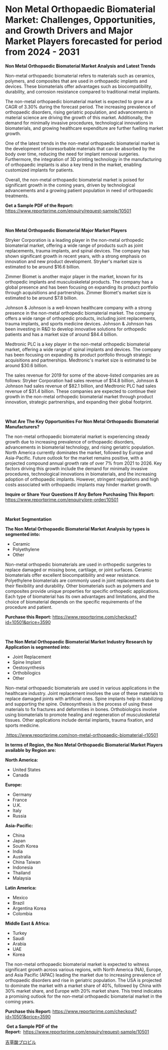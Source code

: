 <p><h1>Non Metal Orthopaedic Biomaterial Market: Challenges, Opportunities, and Growth Drivers and Major Market Players forecasted for period from 2024 - 2031</h1></p><p><strong>Non Metal Orthopaedic Biomaterial Market Analysis and Latest Trends</strong></p>
<p><p>Non-metal orthopaedic biomaterial refers to materials such as ceramics, polymers, and composites that are used in orthopaedic implants and devices. These biomaterials offer advantages such as biocompatibility, durability, and corrosion resistance compared to traditional metal implants.</p><p>The non-metal orthopaedic biomaterial market is expected to grow at a CAGR of 3.30% during the forecast period. The increasing prevalence of orthopaedic disorders, rising geriatric population, and advancements in material science are driving the growth of this market. Additionally, the demand for minimally invasive procedures, technological innovations in biomaterials, and growing healthcare expenditure are further fuelling market growth.</p><p>One of the latest trends in the non-metal orthopaedic biomaterial market is the development of bioresorbable materials that can be absorbed by the body over time, reducing the need for implant removal surgeries. Furthermore, the integration of 3D printing technology in the manufacturing of orthopaedic implants is also a key trend in the market, enabling customized implants for patients.</p><p>Overall, the non-metal orthopaedic biomaterial market is poised for significant growth in the coming years, driven by technological advancements and a growing patient population in need of orthopaedic treatments.</p></p>
<p><strong>Get a Sample PDF of the Report:&nbsp;</strong> <a href="https://www.reportprime.com/enquiry/request-sample/10501">https://www.reportprime.com/enquiry/request-sample/10501</a></p>
<p>&nbsp;</p>
<p><strong>Non Metal Orthopaedic Biomaterial Major Market Players</strong></p>
<p><p>Stryker Corporation is a leading player in the non-metal orthopedic biomaterial market, offering a wide range of products such as joint replacements, trauma implants, and spinal devices. The company has shown significant growth in recent years, with a strong emphasis on innovation and new product development. Stryker's market size is estimated to be around $16.6 billion.</p><p>Zimmer Biomet is another major player in the market, known for its orthopedic implants and musculoskeletal products. The company has a global presence and has been focusing on expanding its product portfolio through acquisitions and partnerships. Zimmer Biomet's market size is estimated to be around $7.8 billion.</p><p>Johnson & Johnson is a well-known healthcare company with a strong presence in the non-metal orthopedic biomaterial market. The company offers a wide range of orthopedic products, including joint replacements, trauma implants, and sports medicine devices. Johnson & Johnson has been investing in R&D to develop innovative solutions for orthopedic patients and has a market size of around $84.4 billion.</p><p>Medtronic PLC is a key player in the non-metal orthopedic biomaterial market, offering a wide range of spinal implants and devices. The company has been focusing on expanding its product portfolio through strategic acquisitions and partnerships. Medtronic's market size is estimated to be around $30.6 billion.</p><p>The sales revenue for 2019 for some of the above-listed companies are as follows: Stryker Corporation had sales revenue of $14.8 billion, Johnson & Johnson had sales revenue of $82.1 billion, and Medtronic PLC had sales revenue of $31.4 billion. These companies are expected to continue their growth in the non-metal orthopedic biomaterial market through product innovation, strategic partnerships, and expanding their global footprint.</p></p>
<p>&nbsp;</p>
<p><strong>What Are The Key Opportunities For Non Metal Orthopaedic Biomaterial Manufacturers?</strong></p>
<p><p>The non-metal orthopaedic biomaterial market is experiencing steady growth due to increasing prevalence of orthopaedic disorders, advancements in biomaterial technology, and rising geriatric population. North America currently dominates the market, followed by Europe and Asia-Pacific. Future outlook for the market remains positive, with a projected compound annual growth rate of over 7% from 2021 to 2026. Key factors driving this growth include the demand for minimally invasive procedures, technological innovations in biomaterials, and the increasing adoption of orthopaedic implants. However, stringent regulations and high costs associated with orthopaedic implants may hinder market growth.</p></p>
<p><strong>Inquire or Share Your Questions If Any Before Purchasing This Report:</strong> <a href="https://www.reportprime.com/enquiry/pre-order/10501">https://www.reportprime.com/enquiry/pre-order/10501</a></p>
<p>&nbsp;</p>
<p><strong>Market Segmentation</strong></p>
<p><strong>The Non Metal Orthopaedic Biomaterial Market Analysis by types is segmented into:</strong></p>
<p><ul><li>Ceramic</li><li>Polyethylene</li><li>Other</li></ul></p>
<p><p>Non-metal orthopedic biomaterials are used in orthopedic surgeries to replace damaged or missing bone, cartilage, or joint surfaces. Ceramic biomaterials offer excellent biocompatibility and wear resistance. Polyethylene biomaterials are commonly used in joint replacements due to their flexibility and durability. Other biomaterials such as polymers and composites provide unique properties for specific orthopedic applications. Each type of biomaterial has its own advantages and limitations, and the choice of biomaterial depends on the specific requirements of the procedure and patient.</p></p>
<p><strong>Purchase this Report:&nbsp;</strong><a href="https://www.reportprime.com/checkout?id=10501&price=3590">https://www.reportprime.com/checkout?id=10501&price=3590</a></p>
<p>&nbsp;</p>
<p><strong>The Non Metal Orthopaedic Biomaterial Market Industry Research by Application is segmented into:</strong></p>
<p><ul><li>Joint Replacement</li><li>Spine Implant</li><li>Oestosynthesis</li><li>Orthobilogics</li><li>Other</li></ul></p>
<p><p>Non-metal orthopaedic biomaterials are used in various applications in the healthcare industry. Joint replacement involves the use of these materials to replace damaged joints with artificial ones. Spine implants help in stabilizing and supporting the spine. Osteosynthesis is the process of using these materials to fix fractures and deformities in bones. Orthobiologics involve using biomaterials to promote healing and regeneration of musculoskeletal tissues. Other applications include dental implants, trauma fixation, and sports medicine.</p></p>
<p><a href="https://www.reportprime.com/non-metal-orthopaedic-biomaterial-r10501">&nbsp;https://www.reportprime.com/non-metal-orthopaedic-biomaterial-r10501</a></p>
<p><strong>In terms of Region, the Non Metal Orthopaedic Biomaterial Market Players available by Region are:</strong></p>
<p>
    <p> <strong> North America: </strong>
        <ul>
            <li>United States</li>
            <li>Canada</li>
        </ul>
        </p> 
    <p> <strong> Europe: </strong>
        <ul>
            <li>Germany</li>
            <li>France</li>
            <li>U.K.</li>
            <li>Italy</li>
            <li>Russia</li>
        </ul>
        </p> 
    <p> <strong> Asia-Pacific: </strong>
        <ul>
            <li>China</li>
            <li>Japan</li>
            <li>South Korea</li>
            <li>India</li>
            <li>Australia</li>
            <li>China Taiwan</li>
            <li>Indonesia</li>
            <li>Thailand</li>
            <li>Malaysia</li>
        </ul>
        </p> 
    <p> <strong> Latin America: </strong>
        <ul>
            <li>Mexico</li>
            <li>Brazil</li>
            <li>Argentina Korea</li>
            <li>Colombia</li>
        </ul>
        </p> 
    <p> <strong> Middle East & Africa: </strong>
        <ul>
            <li>Turkey</li>
            <li>Saudi</li>
            <li>Arabia</li>
            <li>UAE</li>
            <li>Korea</li>
        </ul>
    </p>
    </p>
<p><p>The non-metal orthopaedic biomaterial market is expected to witness significant growth across various regions, with North America (NA), Europe, and Asia Pacific (APAC) leading the market due to increasing prevalence of orthopaedic disorders and rise in geriatric population. The USA is projected to dominate the market with a market share of 40%, followed by China with 30% market share, and Europe with 20% market share. This trend indicates a promising outlook for the non-metal orthopaedic biomaterial market in the coming years.</p></p>
<p><strong>Purchase this Report: </strong><a href="https://www.reportprime.com/checkout?id=10501&price=3590">https://www.reportprime.com/checkout?id=10501&price=3590</a></p>
<p>&nbsp;<strong>Get a Sample PDF of the Report:&nbsp;&nbsp;</strong><a href="https://www.reportprime.com/enquiry/request-sample/10501">https://www.reportprime.com/enquiry/request-sample/10501</a></p>
<p><strong></strong></p>
<p><p><a href="https://github.com/ppmazlotr77499/Market-Research-Report-List-1/blob/main/539083424064.md">吉草酸プロピル</a></p></p>